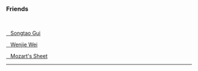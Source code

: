 

### Friends

<br />

<a href="https://songtaogui.github.io/"><i class="fas fa-user-graduate" style="font-size: 40px;"></i>&nbsp;&nbsp;&nbsp;Songtao Gui</a>   

<a href="https://www.wjwei.blog/"><i class="fas fa-user-secret" style="font-size: 40px;"></i>&nbsp;&nbsp;&nbsp;Wenjie Wei</a> 

<a href="https://a2htray.github.io/"><i class="fas fa-kiss-wink-heart" style="font-size: 40px;"></i>&nbsp;&nbsp;&nbsp;Mozart's Sheet</a>

<hr />
